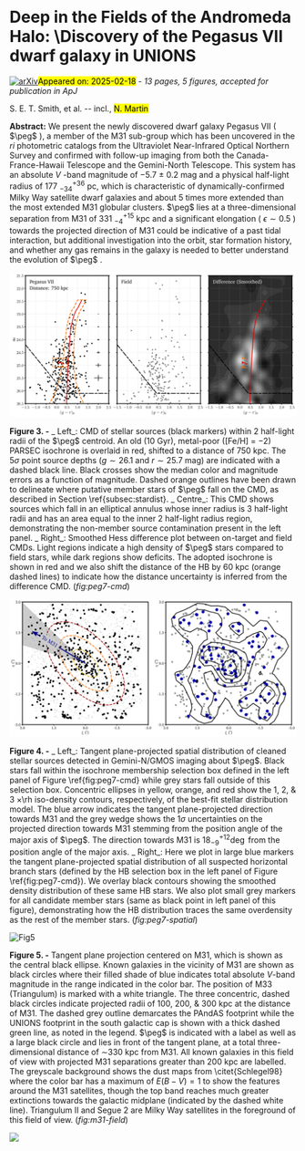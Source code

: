 <div class="macros" style="visibility:hidden;">
$\newcommand{\ensuremath}{}$
$\newcommand{\xspace}{}$
$\newcommand{\object}[1]{\texttt{#1}}$
$\newcommand{\farcs}{{.}''}$
$\newcommand{\farcm}{{.}'}$
$\newcommand{\arcsec}{''}$
$\newcommand{\arcmin}{'}$
$\newcommand{\ion}[2]{#1#2}$
$\newcommand{\textsc}[1]{\textrm{#1}}$
$\newcommand{\hl}[1]{\textrm{#1}}$
$\newcommand{\footnote}[1]{}$
$\newcommand{\vdag}{(v)^\dagger}$
$\newcommand$
$\newcommand$
$\newcommand{\chg}[1]{\textbf{#1}}$
$\newcommand{\warn}[1]{\textcolor{red}{\textbf{#1}}}$
$\newcommand{\plot}[1]{\textit{#1}:}$
$\newcommand{\code}[1]{\texttt{#1}}$
$\newcommand{\rh}{r_{\text{h}}}$
$\newcommand{\rhm}{r_{\text{h}}}$
$\newcommand{\ebv}{E(B-V)}$
$\newcommand{\Rv}{R_{V}}$
$\newcommand{\vh}{v_{\odot}}$
$\newcommand{\Msun}{\textup{M}_\odot}$
$\newcommand{\Lsun}{\textup{L}_\odot}$
$\newcommand{\sqdeg}{deg^2}$
$\newcommand{\kms}{km s^{-1}}$
$\newcommand{\met}{[Fe/H]}$
$\newcommand{\peg}{Peg VII}$</div>



<div id="title">

# Deep in the Fields of the Andromeda Halo: \\Discovery of the Pegasus VII dwarf galaxy in UNIONS

</div>
<div id="comments">

[![arXiv](https://img.shields.io/badge/arXiv-2502.09792-b31b1b.svg)](https://arxiv.org/abs/2502.09792)<mark>Appeared on: 2025-02-18</mark> -  _13 pages, 5 figures, accepted for publication in ApJ_

</div>
<div id="authors">

S. E. T. Smith, et al. -- incl., <mark>N. Martin</mark>

</div>
<div id="abstract">

**Abstract:** We present the newly discovered dwarf galaxy Pegasus VII ( $\peg$ ), a member of the M31 sub-group which has been uncovered in the $ri$ photometric catalogs from the Ultraviolet Near-Infrared Optical Northern Survey and confirmed with follow-up imaging from both the Canada-France-Hawaii Telescope and the Gemini-North Telescope. This system has an absolute $V$ -band magnitude of $-5.7$ $\pm$ 0.2 mag and a physical half-light radius of 177 $^{+36}_{-34}$ pc, which is characteristic of dynamically-confirmed Milky Way satellite dwarf galaxies and about 5 times more extended than the most extended M31 globular clusters. $\peg$ lies at a three-dimensional separation from M31 of 331 $^{+15}_{-4}$ kpc and    a significant elongation ( $\epsilon \sim 0.5$ ) towards the projected direction of M31 could be indicative of a past tidal interaction, but additional investigation into the orbit, star formation history, and whether any gas remains in the galaxy is needed to better understand the evolution of $\peg$ .

</div>

<div id="div_fig1">

<img src="tmp_2502.09792/./peg7-cmd-hess-new.png" alt="Fig3" width="100%"/>

**Figure 3. -** _ Left_: CMD of stellar sources (black markers) within 2 half-light radii of the $\peg$ centroid. An old (10 Gyr), metal-poor ([Fe/H] = $-2$) PARSEC isochrone is overlaid in red, shifted to a distance of 750 kpc. The 5$\sigma$ point source depths ($g \sim 26.1$ and $r \sim 25.7$ mag) are indicated with a dashed black line. Black crosses show the median color and magnitude errors as a function of magnitude. Dashed orange outlines have been drawn to delineate where putative member stars of $\peg$ fall on the CMD, as described in Section \ref{subsec:stardist}.
    _ Centre_: This CMD shows sources which fall in an elliptical annulus whose inner radius is 3 half-light radii and has an area equal to the inner 2 half-light radius region, demonstrating the non-member source contamination present in the left panel.
    _ Right_: Smoothed Hess difference plot between on-target and field CMDs. Light regions indicate a high density of $\peg$ stars compared to field stars, while dark regions show deficits. The adopted isochrone is shown in red and we also shift the distance of the HB by 60 kpc (orange dashed lines) to indicate how the distance uncertainty is inferred from the difference CMD.
     (*fig:peg7-cmd*)

</div>
<div id="div_fig2">

<img src="tmp_2502.09792/./peg7-spatial-arrows-wedge.png" alt="Fig4.1" width="50%"/><img src="tmp_2502.09792/./peg7-HB-dist.png" alt="Fig4.2" width="50%"/>

**Figure 4. -** _ Left_: Tangent plane-projected spatial distribution of cleaned stellar sources detected in Gemini-N/GMOS imaging about $\peg$. Black stars fall within the isochrone membership selection box defined in the left panel of Figure \ref{fig:peg7-cmd} while grey stars fall outside of this selection box. Concentric ellipses in yellow, orange, and red show the 1, 2, \& 3 $\times$\rh iso-density contours, respectively, of the best-fit stellar distribution model. The blue arrow indicates the tangent plane-projected direction towards M31 and the grey wedge shows the 1$\sigma$ uncertainties on the projected direction towards M31 stemming from the position angle of the major axis of $\peg$. The direction towards M31 is 18$^{+12}_{-9}$$\deg$ from the position angle of the major axis.
    _ Right_: Here we plot in large blue markers the tangent plane-projected spatial distribution of all suspected horizontal branch stars (defined by the HB selection box in the left panel of Figure \ref{fig:peg7-cmd}). We overlay black contours showing the smoothed density distribution of these same HB stars. We also plot small grey markers for all candidate member stars (same as black point in left panel of this figure), demonstrating how the HB distribution traces the same overdensity as the rest of the member stars.
     (*fig:peg7-spatial*)

</div>
<div id="div_fig3">

<img src="tmp_2502.09792/./m31-field-ebv-rect.png" alt="Fig5" width="100%"/>

**Figure 5. -** Tangent plane projection centered on M31, which is shown as the central black ellipse.
    Known galaxies in the vicinity of M31 are shown as black circles where their filled shade of blue indicates total absolute $V$-band magnitude in the range indicated in the color bar. The position of M33 (Triangulum) is marked with a white triangle. The three concentric, dashed black circles indicate projected radii of 100, 200, \& 300 kpc at the distance of M31. The dashed grey outline demarcates the PAndAS footprint while the UNIONS footprint in the south galactic cap is shown with a thick dashed green line, as noted in the legend.
    $\peg$ is indicated with a label as well as a large black circle and lies in front of the tangent plane, at a total three-dimensional distance of $\sim$330 kpc from M31.
    All known galaxies in this field of view with projected M31 separations greater than 200 kpc are labelled.
    The greyscale background shows the dust maps from \citet{Schlegel98} where the color bar has a maximum of $E(B-V) = 1$ to show the features around the M31 satellites, though the top band reaches much greater extinctions towards the galactic midplane (indicated by the dashed white line). Triangulum II and Segue 2 are Milky Way satellites in the foreground of this field of view. (*fig:m31-field*)

</div><div id="qrcode"><img src=https://api.qrserver.com/v1/create-qr-code/?size=100x100&data="https://arxiv.org/abs/2502.09792"></div>